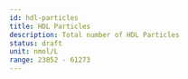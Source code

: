 ```yaml
---
id: hdl-particles
title: HDL Particles
description: Total number of HDL Particles
status: draft
unit: nmol/L
range: 23052 - 61273
---
```


